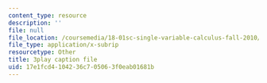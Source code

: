 ```yaml
---
content_type: resource
description: ''
file: null
file_location: /coursemedia/18-01sc-single-variable-calculus-fall-2010/17e1fcd4104236c705063f0eab01681b_hjZhPczMkL4.srt
file_type: application/x-subrip
resourcetype: Other
title: 3play caption file
uid: 17e1fcd4-1042-36c7-0506-3f0eab01681b
---
```

